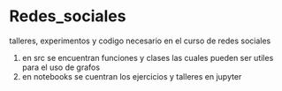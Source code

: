 # Redes_sociales
talleres, experimentos y codigo necesario en el curso de redes sociales

1. en src se encuentran funciones y clases las cuales pueden ser utiles para el uso de grafos 
2. en notebooks se cuentran los ejercicios y talleres en jupyter 